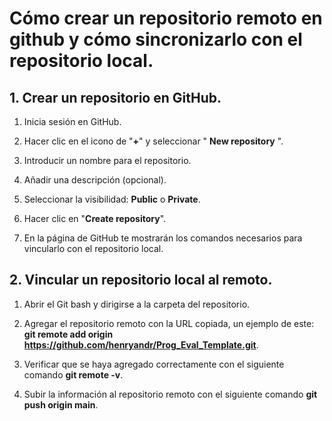 # Cómo crear un repositorio remoto en github y cómo sincronizarlo con el repositorio local.

## 1. Crear un repositorio en GitHub.

1. Inicia sesión en GitHub.

2. Hacer clic en el icono de "__+__" y seleccionar " __New repository__ ".

3. Introducir un nombre para el repositorio.

4. Añadir una descripción (opcional).

5. Seleccionar la visibilidad: __Public__ o __Private__.

6. Hacer clic en "__Create repository__".

7. En la página de GitHub te mostrarán los comandos necesarios para vincularlo con el repositorio local.

## 2. Vincular un repositorio local al remoto.

1. Abrir el Git bash y dirigirse a la carpeta del repositorio.

2. Agregar el repositorio remoto con la URL copiada, un ejemplo de este: __git remote add origin https://github.com/henryandr/Prog_Eval_Template.git__.

3. Verificar que se haya agregado correctamente con el siguiente comando __git remote -v__.

4. Subir la información al repositorio remoto con el siguiente comando __git push origin main__.


